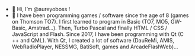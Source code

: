- 👋 Hi, I’m @aureyoboss !
- 👀 I have been programming games / software since the age of 8 (games on Thomson TO7). I first learned to program in Basic (TO7, MO5, GW-Basic, Amstrad...). Then, Turbo Pascal and finally HTML / CSS / JavaScript and Flash. Since 2017, I have been programming with Qt (C ++ and QML). With Qt, I created a lot of software (DauReMi, AMIS, WebRadioPlayer, NESSMG, BatiSoft, games and ArcadeFlashWeb)...

<!---
aureyoboss/aureyoboss is a ✨ special ✨ repository because its `README.md` (this file) appears on your GitHub profile.
You can click the Preview link to take a look at your changes.
--->
